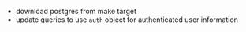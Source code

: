 * download postgres from make target
* update queries to use `auth` object for authenticated user information
